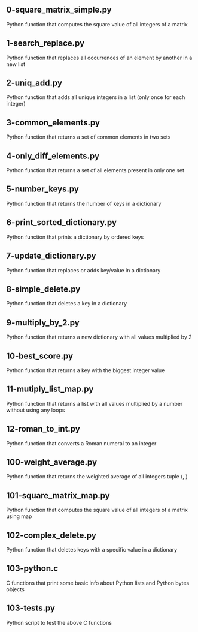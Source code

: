 ## 0-square_matrix_simple.py ##
Python function that computes the square value of all integers of a matrix

## 1-search_replace.py ##
Python function that replaces all occurrences of an element by another in a new list

## 2-uniq_add.py ## 
Python function that adds all unique integers in a list (only once for each integer)

## 3-common_elements.py ##
Python function that returns a set of common elements in two sets

## 4-only_diff_elements.py ##
Python function that returns a set of all elements present in only one set

## 5-number_keys.py ##
Python function that returns the number of keys in a dictionary

## 6-print_sorted_dictionary.py ##
Python function that prints a dictionary by ordered keys

## 7-update_dictionary.py ##
Python function that replaces or adds key/value in a dictionary

## 8-simple_delete.py ##
Python function that deletes a key in a dictionary

## 9-multiply_by_2.py ##
Python function that returns a new dictionary with all values multiplied by 2

## 10-best_score.py ##
Python function that returns a key with the biggest integer value

## 11-mutiply_list_map.py ##
Python function that returns a list with all values multiplied by a number without using any loops

## 12-roman_to_int.py ##
Python function that converts a Roman numeral to an integer

## 100-weight_average.py ##
Python function that returns the weighted average of all integers tuple (, )

## 101-square_matrix_map.py ##
Python function that computes the square value of all integers of a matrix using map

## 102-complex_delete.py ##
Python function that deletes keys with a specific value in a dictionary

## 103-python.c ##
C functions that print some basic info about Python lists and Python bytes objects

## 103-tests.py ##
Python script to test the above C functions
